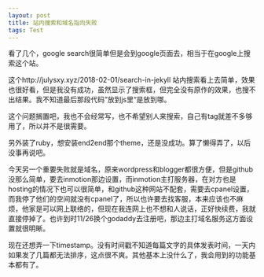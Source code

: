 ```yaml
---
layout: post
title: 站内搜索和域名指向失败
tags: Test
---
```


看了几个，google search很简单但是会到google页面去，相当于在google上搜索这个站。

这个http://julysxy.xyz/2018-02-01/search-in-jekyll 站内搜索看上去简单，效果也很好看，但是我没有成功，虽然显示了搜索框，但完全没有原作的效果，也搜不出结果。我不知道最后那段代码”放到js里“是放到哪。

这个问题搁置吧，我也不会经常写，也不希望别人来搜索，自己有tag就差不多够用了，所以并不是很需要。

另外装了ruby，想安装end2end那个theme，还是没成功。算了懒得弄了，以后没事再说吧。

今天另一个重要失败就是域名，原来wordpress和blogger都很方便，但是github没那么简单，要去inmotion那边设置，而inmotion主打服务器，在对方也是hosting的情况下也可以很简单，和github这种网站不配套，需要去cpanel设置，而我停了他们的空间就没有cpanel了，所以也许要去找客服，本来应该也不麻烦，他家是可以网上联络的，但现在我连网上也不想和人说话，正好快续费，我就直接停掉了。也许到时11/26换个godaddy去注册吧，那边主打域名服务这方面设置就很明晰。

现在还想弄一下timestamp。没有时间戳不知道每篇文字的具体发表时间，一天内如果发了几篇都无法排序，这点很不爽。其他基本上没什么了，我会用到的功能基本都有了。

